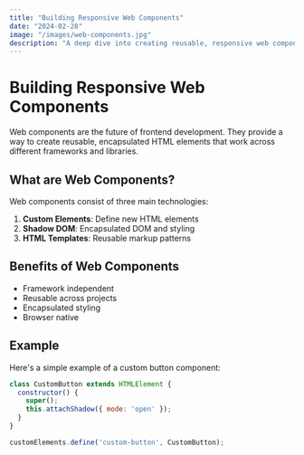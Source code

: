 ```yaml
---
title: "Building Responsive Web Components"
date: "2024-02-28"
image: "/images/web-components.jpg"
description: "A deep dive into creating reusable, responsive web components"
---
```


# Building Responsive Web Components

Web components are the future of frontend development. They provide a way to create reusable, encapsulated HTML elements that work across different frameworks and libraries.

## What are Web Components?

Web components consist of three main technologies:

1. **Custom Elements**: Define new HTML elements
2. **Shadow DOM**: Encapsulated DOM and styling
3. **HTML Templates**: Reusable markup patterns

## Benefits of Web Components

- Framework independent
- Reusable across projects
- Encapsulated styling
- Browser native

## Example

Here's a simple example of a custom button component:

```javascript
class CustomButton extends HTMLElement {
  constructor() {
    super();
    this.attachShadow({ mode: 'open' });
  }
}

customElements.define('custom-button', CustomButton);
```
